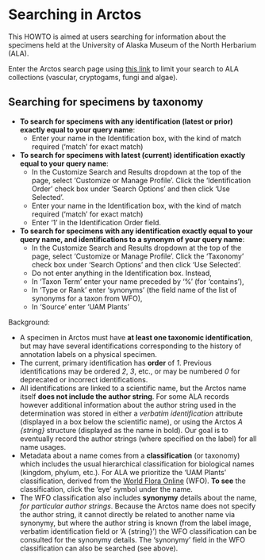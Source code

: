 # Searching in Arctos

This HOWTO is aimed at users searching for information about the
specimens held at the University of Alaska Museum of the North
Herbarium (ALA).

Enter the Arctos search page using [this link][2] to limit your search
to ALA collections (vascular, cryptogams, fungi and algae).

## Searching for specimens by taxonomy

 * **To search for specimens with any identification (latest or prior)
     exactly equal to your query name**: 
    * Enter your name in the Identification box, with the kind of
      match required (‘match’ for exact match)
 * **To search for specimens with latest (current) identification
     exactly equal to your query name**: 
    * In the Customize Search and Results dropdown at the top of the
      page, select ‘Customize or Manage Profile’. Click the
      ‘Identification Order’ check box under ‘Search Options’ and then
      click ‘Use Selected’. 
    * Enter your name in the Identification box, with the kind of
      match required (‘match’ for exact match)
    * Enter ‘1’ in the Identification Order field.
 * **To search for specimens with any identification exactly equal to
     your query name, and identifications to a synonym of your query
     name**: 
    * In the Customize Search and Results dropdown at the top of the
      page, select ‘Customize or Manage Profile’. Click the ‘Taxonomy’
      check box under ‘Search Options’ and then click ‘Use Selected’.
    * Do not enter anything in the Identification box. Instead,
    * In ‘Taxon Term’ enter your name preceded by ‘%’ (for ‘contains’),
    * In ‘Type or Rank’ enter ‘synonyms’ (the field name of the list
      of synonyms for a taxon from WFO),
    * In ‘Source’ enter ‘UAM Plants’ 

Background:

 * A specimen in Arctos must have **at least one taxonomic
   identification**, but may have several identifications corresponding
   to the history of annotation labels on a physical specimen.
 * The current, primary identification has **order** of _1_. Previous
   identifications may be ordered _2_, _3_, etc., or may be numbered _0_
   for deprecated or incorrect identifications.
 * All identifications are linked to a scientific name, but the Arctos
   name itself **does not include the author string**. For some ALA
   records however additional information about the author string used
   in the determination was stored in either a _verbatim
   identification_ attribute (displayed in a box below the scientific
   name), or using the Arctos _A {string}_ structure (displayed as the
   name in bold).  Our goal is to eventually record the author strings
   (where specified on the label) for all name usages.
 * Metadata about a name comes from a **classification** (or taxonomy)
   which includes the usual hierarchical classification for biological
   names (kingdom, phylum, etc.). For ALA we prioritize the ‘UAM
   Plants’ classification, derived from the [World Flora Online][1]
   (WFO). **To see** the classification, click the ‘eye’ symbol under
   the name.
 * The WFO classification also includes **synonymy** details about the
   name, _for particular author strings_.  Because the Arctos name
   does not specify the author string, it cannot directly be related
   to another name via synonymy, but where the author string is known
   (from the label image, verbatim identification field or ‘A
   {string}’) the WFO classification can be consulted for the synonymy
   details. The ‘synonymy’ field in the WFO classification can also be
   searched (see above).

[1]: https://wfoplantlist.org/
[2]: https://arctos.database.museum/search.cfm?guid_prefix=UAM:Herb,UAMb:Herb,UAM:Myco,UAM:Alg
